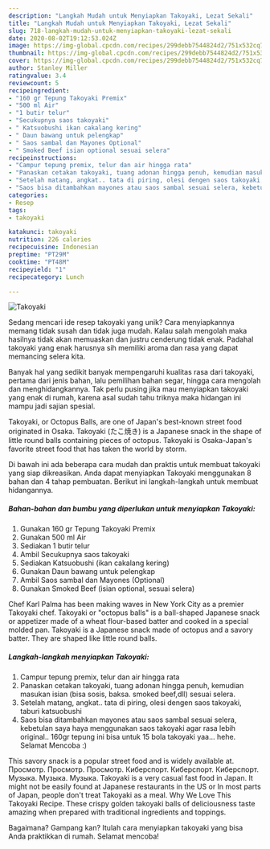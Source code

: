 ```yaml
---
description: "Langkah Mudah untuk Menyiapkan Takoyaki, Lezat Sekali"
title: "Langkah Mudah untuk Menyiapkan Takoyaki, Lezat Sekali"
slug: 718-langkah-mudah-untuk-menyiapkan-takoyaki-lezat-sekali
date: 2020-08-02T19:12:53.024Z
image: https://img-global.cpcdn.com/recipes/299debb7544824d2/751x532cq70/takoyaki-foto-resep-utama.jpg
thumbnail: https://img-global.cpcdn.com/recipes/299debb7544824d2/751x532cq70/takoyaki-foto-resep-utama.jpg
cover: https://img-global.cpcdn.com/recipes/299debb7544824d2/751x532cq70/takoyaki-foto-resep-utama.jpg
author: Stanley Miller
ratingvalue: 3.4
reviewcount: 5
recipeingredient:
- "160 gr Tepung Takoyaki Premix"
- "500 ml Air"
- "1 butir telur"
- "Secukupnya saos takoyaki"
- " Katsuobushi ikan cakalang kering"
- " Daun bawang untuk pelengkap"
- " Saos sambal dan Mayones Optional"
- " Smoked Beef isian optional sesuai selera"
recipeinstructions:
- "Campur tepung premix, telur dan air hingga rata"
- "Panaskan cetakan takoyaki, tuang adonan hingga penuh, kemudian masukan isian (bisa sosis, baksa. smoked beef,dll) sesuai selera."
- "Setelah matang, angkat.. tata di piring, olesi dengen saos takoyaki, taburi katsuobushi"
- "Saos bisa ditambahkan mayones atau saos sambal sesuai selera, kebetulan saya haya menggunakan saos takoyaki agar rasa lebih original.. 160gr tepung ini bisa untuk 15 bola takoyaki yaa... hehe. Selamat Mencoba :)"
categories:
- Resep
tags:
- takoyaki

katakunci: takoyaki 
nutrition: 226 calories
recipecuisine: Indonesian
preptime: "PT29M"
cooktime: "PT48M"
recipeyield: "1"
recipecategory: Lunch

---
```



![Takoyaki](https://img-global.cpcdn.com/recipes/299debb7544824d2/751x532cq70/takoyaki-foto-resep-utama.jpg)

Sedang mencari ide resep takoyaki yang unik? Cara menyiapkannya memang tidak susah dan tidak juga mudah. Kalau salah mengolah maka hasilnya tidak akan memuaskan dan justru cenderung tidak enak. Padahal takoyaki yang enak harusnya sih memiliki aroma dan rasa yang dapat memancing selera kita.

Banyak hal yang sedikit banyak mempengaruhi kualitas rasa dari takoyaki, pertama dari jenis bahan, lalu pemilihan bahan segar, hingga cara mengolah dan menghidangkannya. Tak perlu pusing jika mau menyiapkan takoyaki yang enak di rumah, karena asal sudah tahu triknya maka hidangan ini mampu jadi sajian spesial.

Takoyaki, or Octopus Balls, are one of Japan&#39;s best-known street food originated in Osaka. Takoyaki (たこ焼き) is a Japanese snack in the shape of little round balls containing pieces of octopus. Takoyaki is Osaka-Japan&#39;s favorite street food that has taken the world by storm.


Di bawah ini ada beberapa cara mudah dan praktis untuk membuat takoyaki yang siap dikreasikan. Anda dapat menyiapkan Takoyaki menggunakan 8 bahan dan 4 tahap pembuatan. Berikut ini langkah-langkah untuk membuat hidangannya.

<!--inarticleads1-->

##### Bahan-bahan dan bumbu yang diperlukan untuk menyiapkan Takoyaki:

1. Gunakan 160 gr Tepung Takoyaki Premix
1. Gunakan 500 ml Air
1. Sediakan 1 butir telur
1. Ambil Secukupnya saos takoyaki
1. Sediakan  Katsuobushi (ikan cakalang kering)
1. Gunakan  Daun bawang untuk pelengkap
1. Ambil  Saos sambal dan Mayones (Optional)
1. Gunakan  Smoked Beef (isian optional, sesuai selera)


Chef Karl Palma has been making waves in New York City as a premier Takoyaki chef. Takoyaki or &#34;octopus balls&#34; is a ball-shaped Japanese snack or appetizer made of a wheat flour-based batter and cooked in a special molded pan. Takoyaki is a Japanese snack made of octopus and a savory batter. They are shaped like little round balls. 

<!--inarticleads2-->

##### Langkah-langkah menyiapkan Takoyaki:

1. Campur tepung premix, telur dan air hingga rata
1. Panaskan cetakan takoyaki, tuang adonan hingga penuh, kemudian masukan isian (bisa sosis, baksa. smoked beef,dll) sesuai selera.
1. Setelah matang, angkat.. tata di piring, olesi dengen saos takoyaki, taburi katsuobushi
1. Saos bisa ditambahkan mayones atau saos sambal sesuai selera, kebetulan saya haya menggunakan saos takoyaki agar rasa lebih original.. 160gr tepung ini bisa untuk 15 bola takoyaki yaa... hehe. Selamat Mencoba :)


This savory snack is a popular street food and is widely available at. Просмотр. Просмотр. Просмотр. Киберспорт. Киберспорт. Киберспорт. Музыка. Музыка. Музыка. Takoyaki is a very casual fast food in Japan. It might not be easily found at Japanese restaurants in the US or In most parts of Japan, people don&#39;t treat Takoyaki as a meal. Why We Love This Takoyaki Recipe. These crispy golden takoyaki balls of deliciousness taste amazing when prepared with traditional ingredients and toppings. 

Bagaimana? Gampang kan? Itulah cara menyiapkan takoyaki yang bisa Anda praktikkan di rumah. Selamat mencoba!
